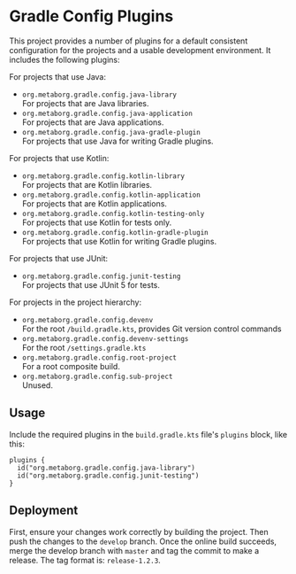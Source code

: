 # Gradle Config Plugins
This project provides a number of plugins for a default consistent configuration
for the projects and a usable development environment. It includes the following
plugins:

For projects that use Java:

- `org.metaborg.gradle.config.java-library`  
  For projects that are Java libraries.
- `org.metaborg.gradle.config.java-application`  
  For projects that are Java applications.
- `org.metaborg.gradle.config.java-gradle-plugin`  
  For projects that use Java for writing Gradle plugins.

For projects that use Kotlin:

- `org.metaborg.gradle.config.kotlin-library`  
  For projects that are Kotlin libraries.
- `org.metaborg.gradle.config.kotlin-application`  
  For projects that are Kotlin applications.
- `org.metaborg.gradle.config.kotlin-testing-only`  
  For projects that use Kotlin for tests only.
- `org.metaborg.gradle.config.kotlin-gradle-plugin`  
  For projects that use Kotlin for writing Gradle plugins.

For projects that use JUnit:

- `org.metaborg.gradle.config.junit-testing`  
  For projects that use JUnit 5 for tests.

For projects in the project hierarchy:

- `org.metaborg.gradle.config.devenv`  
  For the root `/build.gradle.kts`, provides Git version control commands
- `org.metaborg.gradle.config.devenv-settings`  
  For the root `/settings.gradle.kts`
- `org.metaborg.gradle.config.root-project`  
  For a root composite build.
- `org.metaborg.gradle.config.sub-project`  
  Unused.


## Usage
Include the required plugins in the `build.gradle.kts` file's `plugins` block,
like this:

    plugins {
      id("org.metaborg.gradle.config.java-library")
      id("org.metaborg.gradle.config.junit-testing")
    }


## Deployment
First, ensure your changes work correctly by building the project.
Then push the changes to the `develop` branch.
Once the online build succeeds, merge the develop branch with `master`
and tag the commit to make a release. The tag format is: `release-1.2.3`.

